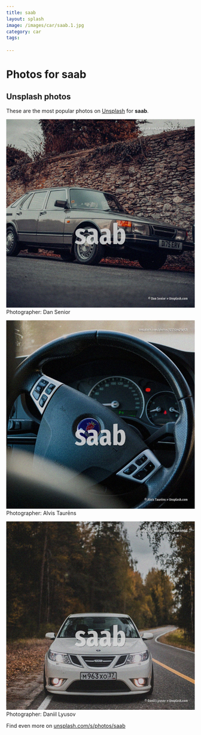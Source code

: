 ```yaml
---
title: saab
layout: splash
image: /images/car/saab.1.jpg
category: car
tags:

---
```

# Photos for saab
 
## Unsplash photos
These are the most popular photos on [Unsplash](https://unsplash.com) for **saab**.
 
![saab](/images/car/saab.1.jpg)
Photographer:  Dan Senior
 
![saab](/images/car/saab.2.jpg)
Photographer:  Alvis Taurēns
 
![saab](/images/car/saab.3.jpg)
Photographer:  Daniil Lyusov
 
Find even more on [unsplash.com/s/photos/saab](https://unsplash.com/s/photos/saab)
 
